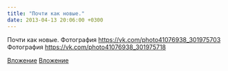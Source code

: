 ```yaml
---
title: "Почти как новые."
date: 2013-04-13 20:06:00 +0300
---
```


Почти как новые.
Фотография
https://vk.com/photo41076938_301975703
Фотография
https://vk.com/photo41076938_301975718

[Вложение](https://vk.com/photo41076938_301975703)
[Вложение](https://vk.com/photo41076938_301975718)
